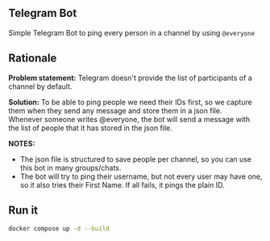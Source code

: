 Telegram Bot
---

Simple Telegram Bot to ping every person in a channel by using `@everyone`

## Rationale

**Problem statement:**
Telegram doesn't provide the list of participants of a channel by default.<br>

**Solution:**
To be able to ping people we need their IDs first, so we capture them when they send any message and store them in a json file.<br>
Whenever someone writes @everyone, the bot will send a message with the list of people that it has stored in the json file.<br>

**NOTES:**
- The json file is structured to save people per channel, so you can use this bot in many groups/chats.
- The bot will try to ping their username, but not every user may have one, so it also tries their First Name. If all fails, it pings the plain ID.

## Run it

```bash
docker compose up -d --build
```
